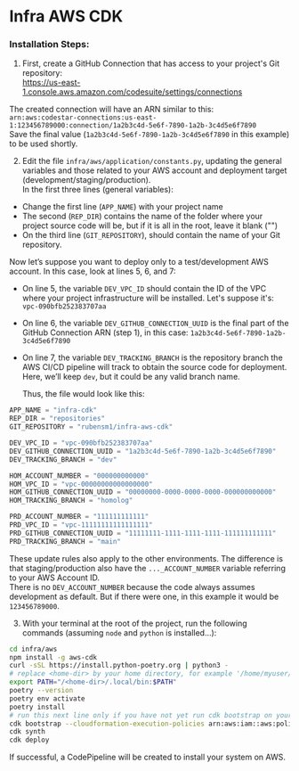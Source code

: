 # Infra AWS CDK

### Installation Steps:

1. First, create a GitHub Connection that has access to your project's Git repository:  
https://us-east-1.console.aws.amazon.com/codesuite/settings/connections

The created connection will have an ARN similar to this:  
`arn:aws:codestar-connections:us-east-1:123456789000:connection/1a2b3c4d-5e6f-7890-1a2b-3c4d5e6f7890`  
Save the final value (`1a2b3c4d-5e6f-7890-1a2b-3c4d5e6f7890` in this example) to be used shortly.

2. Edit the file `infra/aws/application/constants.py`, updating the general variables and those related to your AWS account and deployment target (development/staging/production).  
In the first three lines (general variables):
- Change the first line (`APP_NAME`) with your project name
- The second (`REP_DIR`) contains the name of the folder where your project source code will be, but if it is all in the root, leave it blank ("")
- On the third line (`GIT_REPOSITORY`), should contain the name of your Git repository.  

Now let’s suppose you want to deploy only to a test/development AWS account. In this case, look at lines 5, 6, and 7:  
- On line 5, the variable `DEV_VPC_ID` should contain the ID of the VPC where your project infrastructure will be installed. Let's suppose it's: `vpc-090bfb252383707aa`
- On line 6, the variable `DEV_GITHUB_CONNECTION_UUID` is the final part of the GitHub Connection ARN (step 1), in this case: `1a2b3c4d-5e6f-7890-1a2b-3c4d5e6f7890`  
- On line 7, the variable `DEV_TRACKING_BRANCH` is the repository branch the AWS CI/CD pipeline will track to obtain the source code for deployment. Here, we’ll keep `dev`, but it could be any valid branch name.

    Thus, the file would look like this:

```python
APP_NAME = "infra-cdk"
REP_DIR = "repositories"
GIT_REPOSITORY = "rubensm1/infra-aws-cdk"

DEV_VPC_ID = "vpc-090bfb252383707aa"
DEV_GITHUB_CONNECTION_UUID = "1a2b3c4d-5e6f-7890-1a2b-3c4d5e6f7890"
DEV_TRACKING_BRANCH = "dev"

HOM_ACCOUNT_NUMBER = "000000000000"
HOM_VPC_ID = "vpc-00000000000000000"
HOM_GITHUB_CONNECTION_UUID = "00000000-0000-0000-0000-000000000000"
HOM_TRACKING_BRANCH = "homolog"

PRD_ACCOUNT_NUMBER = "111111111111"
PRD_VPC_ID = "vpc-11111111111111111"
PRD_GITHUB_CONNECTION_UUID = "11111111-1111-1111-1111-111111111111"
PRD_TRACKING_BRANCH = "main"
```

These update rules also apply to the other environments. The difference is that staging/production also have the `..._ACCOUNT_NUMBER` variable referring to your AWS Account ID.  
There is no `DEV_ACCOUNT_NUMBER` because the code always assumes development as default. But if there were one, in this example it would be `123456789000`.

3. With your terminal at the root of the project, run the following commands (assuming `node` and `python` is installed...):

```bash
cd infra/aws
npm install -g aws-cdk
curl -sSL https://install.python-poetry.org | python3 -
# replace <home-dir> by your home directory, for example '/home/myuser/.local/bin:$PATH'
export PATH="/<home-dir>/.local/bin:$PATH"
poetry --version
poetry env activate
poetry install
# run this next line only if you have not yet run cdk bootstrap on your aws account
cdk bootstrap --cloudformation-execution-policies arn:aws:iam::aws:policy/AdministratorAccess
cdk synth
cdk deploy
```

If successful, a CodePipeline will be created to install your system on AWS.
